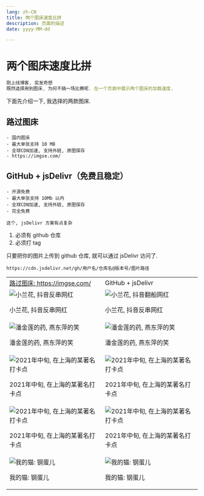 ```yaml
---
lang: zh-CN
title: 两个图床速度比拼
description: 页面的描述
date: yyyy-MM-dd

---
```


# 两个图床速度比拼

```javascript
刚上线博客, 突发奇想
既然选择用到图床, 为何不搞一场比赛呢. 在一个页面中展示两个图床的加载速度.
```

下面先介绍一下, 我选择的两款图床.

## 路过图床
    - 国内图床
    - 最大单张支持 10 MB
    - 全球CDN加速, 支持外链, 原图保存
    - https://imgse.com/

## GitHub + jsDelivr（免费且稳定）
    - 开源免费
    - 最大单张支持 10Mb 以内
    - 全球CDN加速, 支持外链, 原图保存
    - 完全免费

    这个, jsDelivr 方案有点复杂

1. 必须有 github 仓库
2. 必须打 tag

只要把你的图片上传到 github 仓库, 就可以通过 jsDelivr 访问了.

```javaascriptt
https://cdn.jsdelivr.net/gh/用户名/仓库名@版本号/图片路径
```


<table>
    <tbody>
  <tr>
    <td style="width: 50%;">
        <a href="https://imgse.com/" target="_blank">路过图床: https://imgse.com/</a>
    </td>
    <td style="width: 50%;">
        GitHub + jsDelivr
    </td>
  </tr>
  <tr>
    <td style="width: 50%;">
    <img src="https://s21.ax1x.com/2025/01/15/pEFFmuR.jpg" alt="小兰花, 抖音反串网红" title="小兰花, 抖音反串网红"  />
    <p>
        小兰花, 抖音反串网红
    </p>
    </td>
    <td style="width: 50%;"><img src="https://cdn.jsdelivr.net/gh/CoderXiaoShi/CoderXiaoShi.github.io@0.0.1/docs/images/xiaolanhua.jpg" alt="小兰花, 抖音翻船网红"  />
        <p>
        小兰花, 抖音反串网红
    </p>
    </td>
  </tr>
  <tr>
    <td>
        <img src="https://s21.ax1x.com/2025/01/15/pEFFJvd.jpg" alt="潘金莲的药, 燕东萍的笑"  />
        <p>潘金莲的药, 燕东萍的笑</p>
    </td>
    <td><img src="https://cdn.jsdelivr.net/gh/CoderXiaoShi/CoderXiaoShi.github.io@0.0.2/docs/images/yaandongp.jpg" alt="潘金莲的药, 燕东萍的笑"  />
        <p>潘金莲的药, 燕东萍的笑</p>
    </td>
  </tr>
  <tr>
    <td>
        <img src="https://s21.ax1x.com/2025/01/15/pEFFUbt.jpg" alt="2021年中旬, 在上海的某著名打卡点" />
        <p>2021年中旬, 在上海的某著名打卡点</p>
    </td>
    <td>
        <img src="https://cdn.jsdelivr.net/gh/CoderXiaoShi/CoderXiaoShi.github.io@0.0.1/docs/images/52690e529ffd951768ad505f5da38cf.jpg" alt="2021年中旬, 在上海的某著名打卡点" />
        <p>2021年中旬, 在上海的某著名打卡点</p>
    </td>
  </tr>
  <tr>
    <td>
        <img src="https://s21.ax1x.com/2025/01/15/pEFFNDI.jpg" alt="2021年中旬, 在上海的某著名打卡点" />
        <p>2021年中旬, 在上海的某著名打卡点</p>
    </td>
    <td>
        <img src="https://cdn.jsdelivr.net/gh/CoderXiaoShi/CoderXiaoShi.github.io@0.0.1/docs/images/b07b5dca9f5cf4518dab6bd094915b2.jpg" alt="2021年中旬, 在上海的某著名打卡点" />
        <p>2021年中旬, 在上海的某著名打卡点</p>
    </td>
  </tr>
  <tr>
    <td>
        <img src="https://s21.ax1x.com/2025/01/15/pEFFtKA.jpg" alt="我的猫: 钢蛋儿"  />
        <p>我的猫: 钢蛋儿</p>
    </td>
    <td>
        <img src="https://cdn.jsdelivr.net/gh/CoderXiaoShi/CoderXiaoShi.github.io@0.0.2/docs/images/c2d20b4c14fb269eb44f0fd9a86928e.jpg" alt="我的猫: 钢蛋儿"  />
        <p>我的猫: 钢蛋儿</p>
    </td>
  </tr>
</tbody>
</table>

